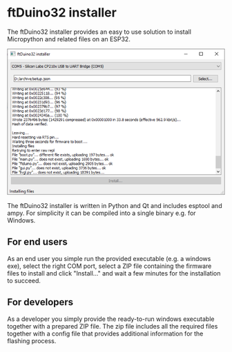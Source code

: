 # ftDuino32 installer

The ftDuino32 installer provides an easy to use solution to install
Micropython and related files on an ESP32.

![Windows screenshot of the installer](installer_win.png)

The ftDuino32 installer is written in Python and Qt and includes esptool
and ampy. For simplicity it can be compiled into a single binary e.g.
for Windows.

## For end users

As an end user you simple run the provided executable (e.g. a windows exe),
select the right COM port, select a ZIP file containing the firmware files
to install and click "Install..." and wait a few minutes for the installation
to succeed.

## For developers

As a developer you simply provide the ready-to-run windows executable
together with a prepared ZIP file. The zip file includes all the required
files together with a config file that provides additional information
for the flashing process.